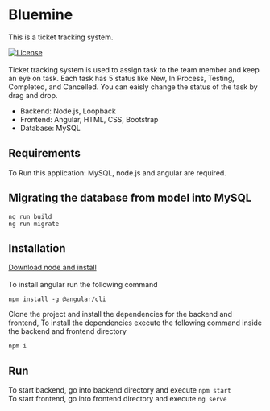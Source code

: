 # Bluemine
This is a ticket tracking system.

[![License](http://img.shields.io/:license-mit-blue.svg?style=flat-square)](https://github.com/Vaaceph/iris-flower-classification/blob/master/LICENSE.md)  </br></br>
Ticket tracking system is used to assign task to the team member and keep an eye on task. Each task has 5 status like New, In Process, Testing, Completed, and Cancelled. You can eaisly change the status of the task by drag and drop.

* Backend: Node.js, Loopback
* Frontend: Angular, HTML, CSS, Bootstrap
* Database: MySQL

## Requirements

To Run this application: MySQL, node.js and angular are required.

## Migrating the database from model into MySQL
```
ng run build
ng run migrate
```

## Installation

[Download node and install](https://nodejs.org/en/download/) <br><br>
To install angular run the following command
```
npm install -g @angular/cli
```

Clone the project and install the dependencies for the backend and frontend, To install the dependencies execute the following command inside the backend and frontend directory

```
npm i
```

## Run

To start backend, go into backend directory and execute ``` npm start ``` <br>
To start frontend, go into frontend directory and execute ``` ng serve ```

